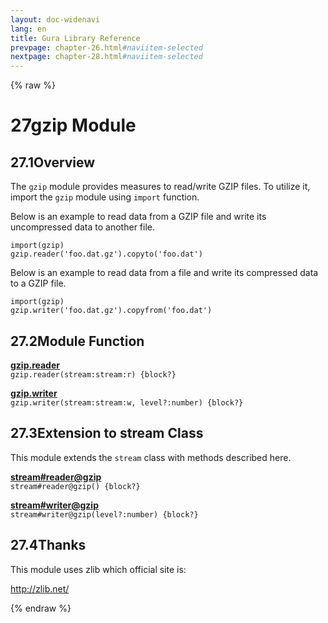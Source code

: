 ```yaml
---
layout: doc-widenavi
lang: en
title: Gura Library Reference
prevpage: chapter-26.html#naviitem-selected
nextpage: chapter-28.html#naviitem-selected
---
```

{% raw %}
<h1><span class="caption-index-1">27</span>gzip Module</h1>
<h2><span class="caption-index-2">27.1</span><a name="anchor-27-1"></a>Overview</h2>
<p>
The <code class="highlighter-rouge">gzip</code> module provides measures to read/write GZIP files. To utilize it, import the <code class="highlighter-rouge">gzip</code> module using <code class="highlighter-rouge">import</code> function.
</p>
<p>
Below is an example to read data from a GZIP file and write its uncompressed data to another file.
</p>
<pre class="highlight"><code>import(gzip)
gzip.reader('foo.dat.gz').copyto('foo.dat')
</code></pre>
<p>
Below is an example to read data from a file and write its compressed data to a GZIP file.
</p>
<pre class="highlight"><code>import(gzip)
gzip.writer('foo.dat.gz').copyfrom('foo.dat')
</code></pre>
<h2><span class="caption-index-2">27.2</span><a name="anchor-27-2"></a>Module Function</h2>
<p>
<div><strong style="text-decoration:underline">gzip.reader</strong></div>
<div style="margin-bottom:1em"><code>gzip.reader(stream:stream:r) {block?}</code></div>

</p>
<p>
<div><strong style="text-decoration:underline">gzip.writer</strong></div>
<div style="margin-bottom:1em"><code>gzip.writer(stream:stream:w, level?:number) {block?}</code></div>

</p>
<h2><span class="caption-index-2">27.3</span><a name="anchor-27-3"></a>Extension to stream Class</h2>
<p>
This module extends the <code class="highlighter-rouge">stream</code> class with methods described here.
</p>
<p>
<div><strong style="text-decoration:underline">stream#reader@gzip</strong></div>
<div style="margin-bottom:1em"><code>stream#reader@gzip() {block?}</code></div>

</p>
<p>
<div><strong style="text-decoration:underline">stream#writer@gzip</strong></div>
<div style="margin-bottom:1em"><code>stream#writer@gzip(level?:number) {block?}</code></div>

</p>
<h2><span class="caption-index-2">27.4</span><a name="anchor-27-4"></a>Thanks</h2>
<p>
This module uses zlib which official site is:
</p>
<p>
<a href="http://zlib.net/">http://zlib.net/</a>
</p>
{% endraw %}
